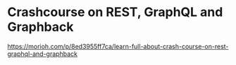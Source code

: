 # Crashcourse on REST, GraphQL and Graphback

https://morioh.com/p/8ed3955ff7ca/learn-full-about-crash-course-on-rest-graphql-and-graphback